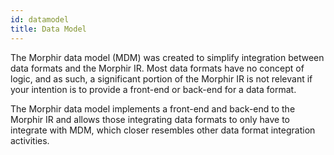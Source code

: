 ```yaml
---
id: datamodel
title: Data Model
---
```


The Morphir data model (MDM) was created to simplify integration between data formats and the Morphir IR. Most data 
formats have no concept of logic, and as such, a significant portion of the Morphir IR is not relevant if your
intention is to provide a front-end or back-end for a data format.

The Morphir data model implements a front-end and back-end to the Morphir IR and allows those integrating data formats
to only have to integrate with MDM, which closer resembles other data format integration activities.
